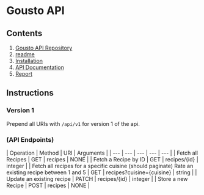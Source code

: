 # Gousto API

## Contents

1. [Gousto API Repository](https://github.com/mstnorris/GoustoAPI-Dev)
2. [readme](readme.md)
3. [Installation](installation.md)
4. [API Documentation](instructions.md)
5. [Report](report.md) 

## Instructions

### Version 1

Prepend all URIs with `/api/v1` for version 1 of the api.

### (API Endpoints)

| Operation | Method | URI | Arguments |
| --- | --- | --- | --- | --- |
| Fetch all Recipes | GET | recipes | NONE |
| Fetch a Recipe by ID | GET | recipes/{id} | integer |
| Fetch all recipes for a specific cuisine (should paginate) Rate an existing recipe between 1 and 5 | GET | recipes?cuisine={cuisine} | string |
| Update an existing recipe | PATCH | recipes/{id} | integer |
| Store a new Recipe | POST | recipes | NONE |
